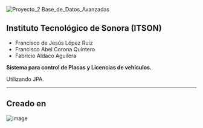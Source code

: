 ![Proyecto_2 Base_de_Datos_Avanzadas](https://github.com/Franciscolrf/proyectoSistemaTramites/assets/150647816/9155d3b1-facc-47fa-96b9-bdba928c3942)




## Instituto Tecnológico de Sonora (ITSON)

- Francisco de Jesús López Ruiz 
- Francisco Abel Corona Quintero 
- Fabricio Aldaco Aguilera

**Sistema para control de Placas y Licencias de vehículos.**

Utilizando JPA.

---
## Creado en

![image](https://github.com/Franciscolrf/proyectoSistemaTramites/assets/150647816/204b634e-210d-4376-b9ba-cfd5cc496332)
